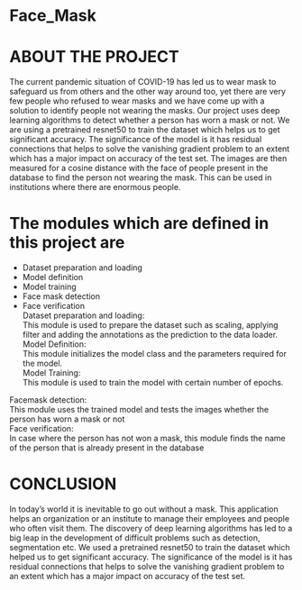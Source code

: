 # Face_Mask

# ABOUT THE PROJECT  
The current pandemic situation of COVID-19 has led us to wear mask to safeguard us from others and the other way around too,
yet there are very few people who refused to wear masks and we have come up with a solution to identify people not wearing the masks.
Our project uses deep learning algorithms to detect whether a person has worn a mask or not.
We are using a pretrained resnet50 to train the dataset which helps us to get significant accuracy. 
The significance of the model is it has residual connections that helps to solve the vanishing gradient problem to an extent which has a major impact on accuracy of the test set. 
The images are then measured for a cosine distance with the face of people present in the database to find the person not wearing the mask. This can be used in institutions where there are enormous people.  
# The modules which are defined in this project are   
* Dataset preparation and loading  
* Model definition  
* Model training  
* Face mask detection  
* Face verification  
Dataset preparation and loading:  
This module is used to prepare the dataset such as scaling, applying filter    and adding the annotations as the prediction to the data loader.  
Model Definition:  
This module initializes the model class and the parameters required for the model.  
Model Training:  
          This module is used to train the model with certain number of epochs.  
  
Facemask detection:  
            This module uses the trained model and tests the images whether the person has worn a mask or not    
Face verification:  
In case where the person has not won a mask, this module finds the name of the person that is already present in the database   

# CONCLUSION  
In today’s world it is inevitable to go out without a mask. This application helps an organization or an institute to manage their employees and people who often visit them.
The discovery of deep learning algorithms has led to a big leap in the development of difficult problems such as detection, segmentation etc.
We used a pretrained resnet50 to train the dataset which helped us to get significant accuracy.
The significance of the model is it has residual connections that helps to solve the vanishing gradient problem to an extent which has a major impact on accuracy of the test set.  

